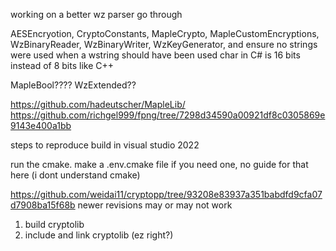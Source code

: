 working on a better wz parser
go through

AESEncryotion, CryptoConstants, MapleCrypto, MapleCustomEncryptions,
WzBinaryReader, WzBinaryWriter, WzKeyGenerator, and ensure no strings were used when a wstring should have been used
char in C# is 16 bits instead of 8 bits like C++

MapleBool????
WzExtended??

https://github.com/hadeutscher/MapleLib/
https://github.com/richgel999/fpng/tree/7298d34590a00921df8c0305869e9143e400a1bb

steps to reproduce build in visual studio 2022


run the cmake. make a .env.cmake file if you need one, no guide for that here (i dont understand cmake)


https://github.com/weidai11/cryptopp/tree/93208e83937a351babdfd9cfa07d7908ba15f68b
newer revisions may or may not work

1. build cryptolib
2. include and link cryptolib (ez right?)
